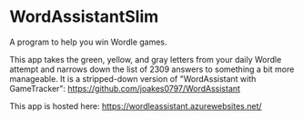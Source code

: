 # WordAssistantSlim
A program to help you win Wordle games.

This app takes the green, yellow, and gray letters from your daily Wordle attempt and narrows down the list of 2309 answers to something a bit more manageable.
It is a stripped-down version of "WordAssistant with GameTracker":  https://github.com/joakes0797/WordAssistant

This app is hosted here:  https://wordleassistant.azurewebsites.net/
